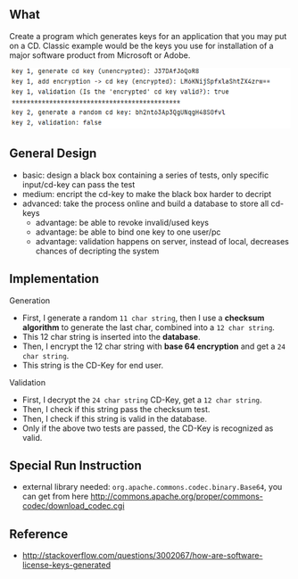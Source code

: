 ## What

Create a program which generates keys for an application that you may put on a CD. 
Classic example would be the keys you use for installation of a major software product from Microsoft or Adobe.

![screenshot.png](img/screenshot.PNG)

## General Design

- basic: design a black box containing a series of tests, only specific input/cd-key can pass the test
- medium: encript the cd-key to make the black box harder to decript
- advanced: take the process online and build a database to store all cd-keys
  - advantage: be able to revoke invalid/used keys
  - advantage: be able to bind one key to one user/pc
  - advantage: validation happens on server, instead of local, decreases chances of decripting the system

## Implementation

Generation

- First, I generate a random `11 char string`, then I use a **checksum algorithm** to generate the last char, combined into a `12 char string`.
- This 12 char string is inserted into the **database**.
- Then, I encrypt the 12 char string with **base 64 encryption** and get a `24 char string`. 
- This string is the CD-Key for end user.

Validation

- First, I decrypt the `24 char string` CD-Key, get a `12 char string`.
- Then, I check if this string pass the checksum test.
- Then, I check if this string is valid in the database.
- Only if the above two tests are passed, the CD-Key is recognized as valid.

## Special Run Instruction

- external library needed: `org.apache.commons.codec.binary.Base64`, you can get from here <http://commons.apache.org/proper/commons-codec/download_codec.cgi>

## Reference

- <http://stackoverflow.com/questions/3002067/how-are-software-license-keys-generated>
